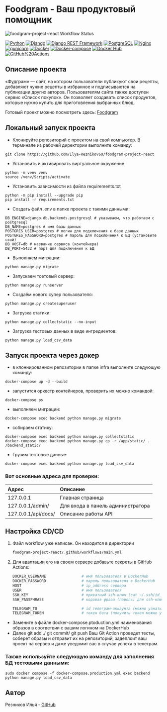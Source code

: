 # Foodgram - Ваш продуктовый помощник
![foodgram-project-react Workflow Status](https://github.com/Ilya-Reznikov60/foodgram-project-react/actions/workflows/main.yml/badge.svg)


[![Python](https://img.shields.io/badge/-Python-464646?style=flat&logo=Python&logoColor=56C0C0&color=008080)](https://www.python.org/)
[![Django](https://img.shields.io/badge/-Django-464646?style=flat&logo=Django&logoColor=56C0C0&color=008080)](https://www.djangoproject.com/)
[![Django REST Framework](https://img.shields.io/badge/-Django%20REST%20Framework-464646?style=flat&logo=Django%20REST%20Framework&logoColor=56C0C0&color=008080)](https://www.django-rest-framework.org/)
[![PostgreSQL](https://img.shields.io/badge/-PostgreSQL-464646?style=flat&logo=PostgreSQL&logoColor=56C0C0&color=008080)](https://www.postgresql.org/)
[![Nginx](https://img.shields.io/badge/-NGINX-464646?style=flat&logo=NGINX&logoColor=56C0C0&color=008080)](https://nginx.org/ru/)
[![gunicorn](https://img.shields.io/badge/-gunicorn-464646?style=flat&logo=gunicorn&logoColor=56C0C0&color=008080)](https://gunicorn.org/)
[![Docker](https://img.shields.io/badge/-Docker-464646?style=flat&logo=Docker&logoColor=56C0C0&color=008080)](https://www.docker.com/)
[![Docker-compose](https://img.shields.io/badge/-Docker%20compose-464646?style=flat&logo=Docker&logoColor=56C0C0&color=008080)](https://www.docker.com/)
[![Docker Hub](https://img.shields.io/badge/-Docker%20Hub-464646?style=flat&logo=Docker&logoColor=56C0C0&color=008080)](https://www.docker.com/products/docker-hub)
[![GitHub%20Actions](https://img.shields.io/badge/-GitHub%20Actions-464646?style=flat&logo=GitHub%20actions&logoColor=56C0C0&color=008080)](https://github.com/features/actions)

## Описание проекта

«Фудграм» — сайт, на котором пользователи публикуют свои рецепты, добавляют чужие рецепты в избранное и подписываются на публикации других авторов. Пользователям сайта также доступен сервис «Список покупок». Он позволяет создавать список продуктов, которые нужно купить для приготовления выбранных блюд.

Готовый проект можно посмотреть здесь:
[Foodgram](https://foodgramsitework.hopto.org/)

## Локальный запуск проекта

- Клонируйте репозиторий с проектом на свой компьютер. В терминале из рабочей директории выполните команду:

```
git clone https://github.com/Ilya-Reznikov60/foodgram-project-react
```

- Установить и активировать виртуальное окружение

```
python -m venv venv
source /venv/Scripts/activate
```

- Установить зависимости из файла requirements.txt

```
python -m pip install --upgrade pip
pip install -r requirements.txt
```

- Создать файл .env в папке проекта с такими данными:

```
DB_ENGINE=django.db.backends.postgresql # указываем, что работаем с postgresql
DB_NAME=postgres # имя базы данных
POSTGRES_USER=postgres # логин для подключения к базе данных
POSTGRES_PASSWORD=postgres # пароль для подключения к БД (установите свой)
DB_HOST=db # название сервиса (контейнера)
DB_PORT=5432 # порт для подключения к БД
```

- Выполняем миграции:

```
python manage.py migrate
```

- Запускаем тсетовый сервер:

```
python manage.py runserver
```

- Создаём нового супер пользователя:

```
python manage.py createsuperuser
```

- Загрузка статики:

```
python manage.py collectstatic --no-input
```

- Загрузка тестовых данных в виде ингредиентов:

```
python manage.py load_csv_data
```


## Запуск проекта через докер

- в клоннированном репозитории в папке infra выполните следующую команду:

```
docker-compose up -d --build
```

- запустится оркестр контейнеров, проверить их можно командой:

```
docker-compose ps
```

- выполняем миграции:

```
docker-compose exec backend python manage.py migrate
```

- собираем статику:

```
docker-compose exec backend python manage.py collectstatic
docker-compose exec backend python manage.py cp -r /app/static/ . /backend_static/
```

- Грузим тестовые данные:

```
docker-compose exec backend python manage.py load_csv_data   
```

### Вот основные адреса для проверки: 

| Адрес                 | Описание |
|:----------------------|:---------|
| 127.0.0.1            | Главная страница |
| 127.0.0.1/admin/     | Для входа в панель администратора |
| 127.0.0.1/api/docs/  | Описание работы API |


## Настройка CD/CD

1. Файл workflow уже написан. Он находится в директории

    ```bash
    foodgram-project-react/.github/workflows/main.yml
    ```

2. Для адаптации его на своем сервере добавьте секреты в GitHub Actions:

    ```bash
    DOCKER_USERNAME                # имя пользователя в DockerHub
    DOCKER_PASSWORD                # пароль пользователя в DockerHub
    HOST                           # ip_address сервера
    USER                           # имя пользователя
    SSH_KEY                        # приватный ssh-ключ (cat ~/.ssh/id_rsa)
    SSH_PASSPHRASE                 # кодовая фраза (пароль) для ssh-ключа

    TELEGRAM_TO                    # id телеграм-аккаунта (можно узнать у @userinfobot, команда /start)
    TELEGRAM_TOKEN                 # токен бота (получить токен можно у @BotFather, /token, имя бота)
    ```

- Замените в файле docker-compose.ptoduction.yml наименования образов в соответвии с вашим логином на DockerHub
- Далее git add ./ git commit/ git push
Ваш Git Action проведет тесты, соберет образы и отправит их на репозиторий, задеплоит ваш проект на сервер и даже уведомит вас в случае успеха в телеграм.

### Также используйте следующую команду для заполнения БД тестовыми данными:

```
sudo docker compose -f docker-compose.production.yml exec backend python manage.py load_csv_data
```

## Автор
Резников Илья - [GitHub](https://github.com/Ilya-Reznikov60)
